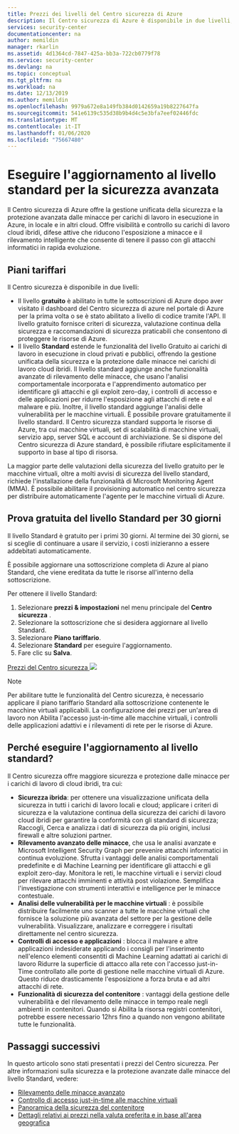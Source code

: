 ```yaml
---
title: Prezzi dei livelli del Centro sicurezza di Azure
description: Il Centro sicurezza di Azure è disponibile in due livelli, gratuito e standard. In questa pagina viene illustrato come eseguire l'aggiornamento da gratuito a standard.
services: security-center
documentationcenter: na
author: memildin
manager: rkarlin
ms.assetid: 4d1364cd-7847-425a-bb3a-722cb0779f78
ms.service: security-center
ms.devlang: na
ms.topic: conceptual
ms.tgt_pltfrm: na
ms.workload: na
ms.date: 12/13/2019
ms.author: memildin
ms.openlocfilehash: 9979a672e8a149fb384d0142659a19b8227647fa
ms.sourcegitcommit: 541e6139c535d38b9b4d4c5e3bfa7eef02446fdc
ms.translationtype: MT
ms.contentlocale: it-IT
ms.lasthandoff: 01/06/2020
ms.locfileid: "75667480"
---
```

# <a name="upgrade-to-standard-tier-for-enhanced-security"></a>Eseguire l'aggiornamento al livello standard per la sicurezza avanzata
Il Centro sicurezza di Azure offre la gestione unificata della sicurezza e la protezione avanzata dalle minacce per carichi di lavoro in esecuzione in Azure, in locale e in altri cloud. Offre visibilità e controllo su carichi di lavoro cloud ibridi, difese attive che riducono l'esposizione a minacce e il rilevamento intelligente che consente di tenere il passo con gli attacchi informatici in rapida evoluzione.

## <a name="pricing-tiers"></a>Piani tariffari
Il Centro sicurezza è disponibile in due livelli:

- Il livello **gratuito** è abilitato in tutte le sottoscrizioni di Azure dopo aver visitato il dashboard del Centro sicurezza di azure nel portale di Azure per la prima volta o se è stato abilitato a livello di codice tramite l'API. Il livello gratuito fornisce criteri di sicurezza, valutazione continua della sicurezza e raccomandazioni di sicurezza praticabili che consentono di proteggere le risorse di Azure.
- Il livello **Standard** estende le funzionalità del livello Gratuito ai carichi di lavoro in esecuzione in cloud privati e pubblici, offrendo la gestione unificata della sicurezza e la protezione dalle minacce nei carichi di lavoro cloud ibridi. Il livello standard aggiunge anche funzionalità avanzate di rilevamento delle minacce, che usano l'analisi comportamentale incorporata e l'apprendimento automatico per identificare gli attacchi e gli exploit zero-day, i controlli di accesso e delle applicazioni per ridurre l'esposizione agli attacchi di rete e al malware e più. Inoltre, il livello standard aggiunge l'analisi delle vulnerabilità per le macchine virtuali. È possibile provare gratuitamente il livello standard. Il Centro sicurezza standard supporta le risorse di Azure, tra cui macchine virtuali, set di scalabilità di macchine virtuali, servizio app, server SQL e account di archiviazione. Se si dispone del Centro sicurezza di Azure standard, è possibile rifiutare esplicitamente il supporto in base al tipo di risorsa. 

La maggior parte delle valutazioni della sicurezza del livello gratuito per le macchine virtuali, oltre a molti avvisi di sicurezza del livello standard, richiede l'installazione della funzionalità di Microsoft Monitoring Agent (MMA). È possibile abilitare il provisioning automatico nel centro sicurezza per distribuire automaticamente l'agente per le macchine virtuali di Azure.

## <a name="try-standard-free-for-30-days"></a>Prova gratuita del livello Standard per 30 giorni
Il livello Standard è gratuito per i primi 30 giorni. Al termine dei 30 giorni, se si sceglie di continuare a usare il servizio, i costi inizieranno a essere addebitati automaticamente.

È possibile aggiornare una sottoscrizione completa di Azure al piano Standard, che viene ereditata da tutte le risorse all'interno della sottoscrizione.

Per ottenere il livello Standard:

1. Selezionare **prezzi & impostazioni** nel menu principale del **Centro sicurezza** .
2. Selezionare la sottoscrizione che si desidera aggiornare al livello Standard.
3. Selezionare **Piano tariffario**.
4. Selezionare **Standard** per eseguire l'aggiornamento.
5. Fare clic su **Salva**.

[Prezzi del Centro sicurezza ![](media/security-center-pricing/pricing-tier-page.png)](media/security-center-pricing/pricing-tier-page.png#lightbox)

> [!NOTE]
> Per abilitare tutte le funzionalità del Centro sicurezza, è necessario applicare il piano tariffario Standard alla sottoscrizione contenente le macchine virtuali applicabili. La configurazione dei prezzi per un'area di lavoro non Abilita l'accesso just-in-time alle macchine virtuali, i controlli delle applicazioni adattivi e i rilevamenti di rete per le risorse di Azure.
>

## <a name="why-upgrade-to-standard"></a>Perché eseguire l'aggiornamento al livello standard?
Il Centro sicurezza offre maggiore sicurezza e protezione dalle minacce per i carichi di lavoro di cloud ibridi, tra cui:

- **Sicurezza ibrida**: per ottenere una visualizzazione unificata della sicurezza in tutti i carichi di lavoro locali e cloud; applicare i criteri di sicurezza e la valutazione continua della sicurezza dei carichi di lavoro cloud ibridi per garantire la conformità con gli standard di sicurezza; Raccogli, Cerca e analizza i dati di sicurezza da più origini, inclusi firewall e altre soluzioni partner.
- **Rilevamento avanzato delle minacce**, che usa le analisi avanzate e Microsoft Intelligent Security Graph per prevenire attacchi informatici in continua evoluzione. Sfrutta i vantaggi delle analisi comportamentali predefinite e di Machine Learning per identificare gli attacchi e gli exploit zero-day. Monitora le reti, le macchine virtuali e i servizi cloud per rilevare attacchi imminenti e attività post violazione. Semplifica l'investigazione con strumenti interattivi e intelligence per le minacce contestuale.
- **Analisi delle vulnerabilità per le macchine virtuali** : è possibile distribuire facilmente uno scanner a tutte le macchine virtuali che fornisce la soluzione più avanzata del settore per la gestione delle vulnerabilità. Visualizzare, analizzare e correggere i risultati direttamente nel centro sicurezza. 
- **Controlli di accesso e applicazioni** : blocca il malware e altre applicazioni indesiderate applicando i consigli per l'inserimento nell'elenco elementi consentiti di Machine Learning adattati ai carichi di lavoro Ridurre la superficie di attacco alla rete con l'accesso just-in-Time controllato alle porte di gestione nelle macchine virtuali di Azure. Questo riduce drasticamente l'esposizione a forza bruta e ad altri attacchi di rete.
- **Funzionalità di sicurezza del contenitore** : vantaggi della gestione delle vulnerabilità e del rilevamento delle minacce in tempo reale negli ambienti in contenitori. Quando si Abilita la risorsa registri contenitori, potrebbe essere necessario 12hrs fino a quando non vengono abilitate tutte le funzionalità.


## <a name="next-steps"></a>Passaggi successivi
In questo articolo sono stati presentati i prezzi del Centro sicurezza. Per altre informazioni sulla sicurezza e la protezione avanzate dalle minacce del livello Standard, vedere:

- [Rilevamento delle minacce avanzato](security-center-threat-report.md)
- [Controllo di accesso just-in-time alle macchine virtuali](security-center-just-in-time.md)
- [Panoramica della sicurezza del contenitore](container-security.md)
- [Dettagli relativi ai prezzi nella valuta preferita e in base all'area geografica](https://azure.microsoft.com/pricing/details/security-center/)